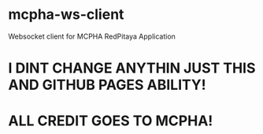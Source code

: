 # mcpha-ws-client
Websocket client for MCPHA RedPitaya Application
# I DINT CHANGE ANYTHIN JUST THIS AND GITHUB PAGES ABILITY!
# ALL CREDIT GOES TO MCPHA!
